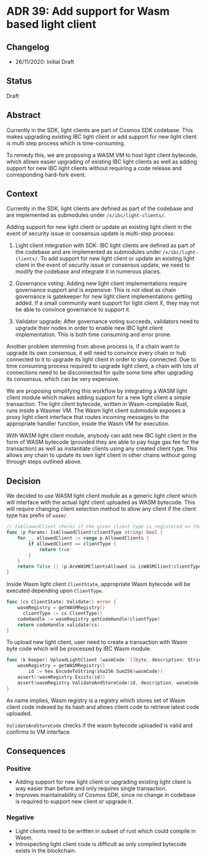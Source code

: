 # ADR 39: Add support for Wasm based light client

## Changelog

- 26/11/2020: Initial Draft

## Status

Draft

## Abstract

Currently in the SDK, light clients are part of Cosmos SDK codebase. This makes upgrading existing IBC light client or add
support for new light client is multi step process which is time-consuming.

To remedy this, we are proposing a WASM VM to host light client bytecode, which allows easier upgrading of
existing IBC light clients as well as adding support for new IBC light clients without requiring a code release and corresponding
hard-fork event.

## Context
Currently in the SDK, light clients are defined as part of the codebase and are implemented as submodules under
`/x/ibc/light-clients/`.

Adding support for new light client or update an existing light client in the event of security
issue or consensus update is multi-step process:

1. Light client integration with SDK: IBC light clients are defined as part of the codebase and are implemented as
submodules under `/x/ibc/light-clients/`. To add support for new light client or update an existing light client in the
event of security issue or consensus update, we need to modify the codebase and integrate it in numerous places.

2. Governance voting: Adding new light client implementations require governance support and is expensive: This is
not ideal as chain governance is gatekeeper for new light client implementations getting added. If a small community
want support for light client X, they may not be able to convince governance to support it.

3. Validator upgrade: After governance voting succeeds, validators need to upgrade their nodes in order to enable new
IBC light client implementation. This is both time consuming and error prone.
   
Another problem stemming from above process is, if a chain want to upgrade its own consensus, it will need to convince every chain
or hub connected to it to upgrade its light client in order to stay connected. Due to time consuming process required
to upgrade light client, a chain with lots of connections need to be disconnected for quite some time after upgrading 
its consensus, which can be very expensive.

We are proposing simplifying this workflow by integrating a WASM light client module which makes adding support for
a new light client a simple transaction. The light client bytecode, written in Wasm-compilable Rust, runs inside a Wasmer
VM. The Wasm light client submodule exposes a proxy light client interface that routes incoming messages to the
appropriate handler function, inside the Wasm VM for execution.

With WASM light client module, anybody can add new IBC light client in the form of WASM bytecode (provided they are able to pay huge gas fee for the transaction)
as well as instantiate clients using any created client type. This allows any chain to update its own light client in other chains
without going through steps outlined above.


## Decision

We decided to use WASM light client module as a generic light client which will interface with the actual light client
uploaded as WASM bytecode. This will require changing client selection method to allow any client if the client type
has prefix of `wasm/`.

```go
// IsAllowedClient checks if the given client type is registered on the allowlist.
func (p Params) IsAllowedClient(clientType string) bool {
	for _, allowedClient := range p.AllowedClients {
		if allowedClient == clientType {
			return true
		}
	}
	return false || (p.AreWASMClientsAllowed && isWASMClient(clientType))
}
```

Inside Wasm light client `ClientState`, appropriate Wasm bytecode will be executed depending upon `ClientType`.

```go
func (cs ClientState) Validate() error {
    wasmRegistry = getWASMRegistry()
	  clientType := cs.ClientType()
    codeHandle := wasmRegistry.getCodeHandle(clientType)
    return codeHandle.validate(cs)
}
```

To upload new light client, user need to create a transaction with Wasm byte code which will be
processed by IBC Wasm module.

```go
func (k Keeper) UploadLightClient (wasmCode: []byte, description: String) {
    wasmRegistry = getWASMRegistry()
		id := hex.EncodeToString(sha256.Sum256(wasmCode))
    assert(!wasmRegistry.Exists(id))
    assert(wasmRegistry.ValidateAndStoreCode(id, description, wasmCode, false))
}
```

As name implies, Wasm registry is a registry which stores set of Wasm client code indexed by its hash and allows
client code to retrieve latest code uploaded.

`ValidateAndStoreCode` checks if the wasm bytecode uploaded is valid and confirms to VM interface.

## Consequences

### Positive
- Adding support for new light client or upgrading existing light client is way easier than before and only requires single transaction.
- Improves maintainability of Cosmos SDK, since no change in codebase is required to support new client or upgrade it.

### Negative
- Light clients need to be written in subset of rust which could compile in Wasm.
- Introspecting light client code is difficult as only compiled bytecode exists in the blockchain.
